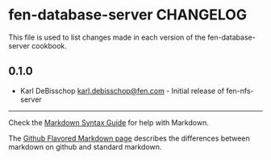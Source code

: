 fen-database-server CHANGELOG
=============================

This file is used to list changes made in each version of the fen-database-server cookbook.

0.1.0
-----
- Karl DeBisschop <karl.debisschop@fen.com> - Initial release of fen-nfs-server

- - -
Check the [Markdown Syntax Guide](http://daringfireball.net/projects/markdown/syntax) for help with Markdown.

The [Github Flavored Markdown page](http://github.github.com/github-flavored-markdown/) describes the differences between markdown on github and standard markdown.
